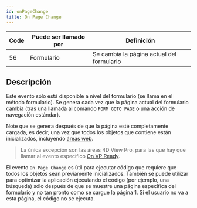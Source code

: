 ```yaml
---
id: onPageChange
title: On Page Change
---
```


| Code | Puede ser llamado por | Definición                                |
| ---- | --------------------- | ----------------------------------------- |
| 56   | Formulario            | Se cambia la página actual del formulario |

## Descripción

Este evento sólo está disponible a nivel del formulario (se llama en el método formulario). Se genera cada vez que la página actual del formulario cambia (tras una llamada al comando `FORM GOTO PAGE` o una acción de navegación estándar).

Note que se genera después de que la página esté completamente cargada, es decir, una vez que todos los objetos que contiene están inicializados, incluyendo [áreas web](FormObjects/webArea_overview.md).

> La única excepción son las áreas 4D View Pro, para las que hay que llamar al evento específico [On VP Ready](onVpReady.md).

El evento `On Page Change` es útil para ejecutar código que requiere que todos los objetos sean previamente inicializados. También se puede utilizar para optimizar la aplicación ejecutando el código (por ejemplo, una búsqueda) sólo después de que se muestre una página específica del formulario y no tan pronto como se cargue la página 1. Si el usuario no va a esta página, el código no se ejecuta.
